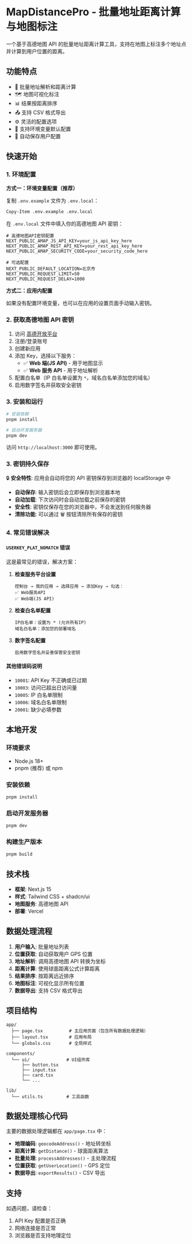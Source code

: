 # MapDistancePro - 批量地址距离计算与地图标注

一个基于高德地图 API 的批量地址距离计算工具，支持在地图上标注多个地址点并计算到用户位置的距离。

## 功能特点

- 📍 批量地址解析和距离计算
- 🗺️ 地图可视化标注
- 📊 结果按距离排序
- 📤 支持 CSV 格式导出
- ⚙️ 灵活的配置选项
- 🔐 支持环境变量默认配置
- 💾 自动保存用户配置

## 快速开始

### 1. 环境配置

**方式一：环境变量配置（推荐）**

复制 `.env.example` 文件为 `.env.local`：

```bash
Copy-Item .env.example .env.local
```

在 `.env.local` 文件中填入你的高德地图 API 密钥：

```env
# 高德地图API密钥配置
NEXT_PUBLIC_AMAP_JS_API_KEY=your_js_api_key_here
NEXT_PUBLIC_AMAP_REST_API_KEY=your_rest_api_key_here
NEXT_PUBLIC_AMAP_SECURITY_CODE=your_security_code_here

# 可选配置
NEXT_PUBLIC_DEFAULT_LOCATION=北京市
NEXT_PUBLIC_REQUEST_LIMIT=50
NEXT_PUBLIC_REQUEST_DELAY=1000
```

**方式二：应用内配置**

如果没有配置环境变量，也可以在应用的设置页面手动输入密钥。

### 2. 获取高德地图 API 密钥

1. 访问 [高德开放平台](https://console.amap.com/)
2. 注册/登录账号
3. 创建新应用
4. 添加 Key，选择以下服务：
   - ✅ **Web 端(JS API)** - 用于地图显示
   - ✅ **Web 服务 API** - 用于地址解析
5. 配置白名单（IP 白名单设置为 `*`，域名白名单添加您的域名）
6. 启用数字签名并获取安全密钥

### 3. 安装和运行

```bash
# 安装依赖
pnpm install

# 启动开发服务器
pnpm dev
```

访问 `http://localhost:3000` 即可使用。

### 3. 密钥持久保存

🔒 **安全特性**: 应用会自动将您的 API 密钥保存到浏览器的 localStorage 中

- **自动保存**: 输入密钥后会立即保存到浏览器本地
- **自动加载**: 下次访问时会自动加载之前保存的密钥
- **安全性**: 密钥仅保存在您的浏览器中，不会发送到任何服务器
- **清除功能**: 可以通过 🗑️ 按钮清除所有保存的密钥

### 4. 常见错误解决

#### `USERKEY_PLAT_NOMATCH` 错误

这是最常见的错误，解决方案：

1. **检查服务平台设置**

   ```
   控制台 → 我的应用 → 选择应用 → 添加Key → 勾选：
   ✅ Web服务API
   ✅ Web端(JS API)
   ```

2. **检查白名单配置**

   ```
   IP白名单：设置为 * (允许所有IP)
   域名白名单：添加您的部署域名
   ```

3. **数字签名配置**
   ```
   启用数字签名并妥善保管安全密钥
   ```

#### 其他错误码说明

- `10001`: API Key 不正确或已过期
- `10003`: 访问已超出日访问量
- `10005`: IP 白名单限制
- `10006`: 域名白名单限制
- `20001`: 缺少必填参数

## 本地开发

### 环境要求

- Node.js 18+
- pnpm (推荐) 或 npm

### 安装依赖

```bash
pnpm install
```

### 启动开发服务器

```bash
pnpm dev
```

### 构建生产版本

```bash
pnpm build
```

## 技术栈

- **框架**: Next.js 15
- **样式**: Tailwind CSS + shadcn/ui
- **地图服务**: 高德地图 API
- **部署**: Vercel

## 数据处理流程

1. **用户输入**: 批量地址列表
2. **位置获取**: 自动获取用户 GPS 位置
3. **地址解析**: 调用高德地图 API 转换为坐标
4. **距离计算**: 使用球面距离公式计算距离
5. **结果排序**: 按距离远近排序
6. **地图标注**: 可视化显示所有位置
7. **数据导出**: 支持 CSV 格式导出

## 项目结构

```
app/
  ├── page.tsx          # 主应用页面（包含所有数据处理逻辑）
  ├── layout.tsx        # 应用布局
  └── globals.css       # 全局样式

components/
  └── ui/              # UI组件库
      ├── button.tsx
      ├── input.tsx
      ├── card.tsx
      └── ...

lib/
  └── utils.ts         # 工具函数
```

## 数据处理核心代码

主要的数据处理逻辑都在 `app/page.tsx` 中：

- **地理编码**: `geocodeAddress()` - 地址转坐标
- **距离计算**: `getDistance()` - 球面距离算法
- **批量处理**: `processAddresses()` - 主处理流程
- **位置获取**: `getUserLocation()` - GPS 定位
- **数据导出**: `exportResults()` - CSV 导出

## 支持

如遇问题，请检查：

1. API Key 配置是否正确
2. 网络连接是否正常
3. 浏览器是否支持地理定位
